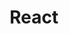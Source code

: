 ---
layout: topic
title: React
type: topic
description: >
    React is a popular JavaScript library for building user interfaces, especially single-page applications (SPAs). It allows developers to create reusable components and manage the state of an application efficiently through a virtual DOM. React's declarative approach simplifies UI development and is widely adopted in modern web development.
num: 9
draft: 0
start_date: 2025-03-19
lectures: [17, 18, 19]
tutorials: [8, 9]
---